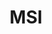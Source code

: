 ---
blog: https://us.msi.com/blog/
facebook: https://facebook.com/MSIGamingUSA
images:
- msi-icon.svg
- msi-ar21.svg
instagram: https://instagram.com/msius
logohandle: msi
sort: msi
title: MSI
twitter: https://x.com/msitweets
website: https://us.msi.com/
youtube: https://youtube.com/user/MSI
---